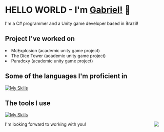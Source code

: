 **<h1> HELLO WORLD - I'm [Gabriel!](https://www.linkedin.com/in/gabriel-lucas-couto-santos-9983592b3/) :metal:</h1>**
<p>I'm a C# programmer and a Unity game developer based in Brazil!</p>

**<h2>Project I've worked on</h2>**
<li>McExplosion (academic unity game project)</li>
<li>The Dice Tower (academic unity game project)</li>
<li>Paradoxy (academic unity game project)</li>

**<h2>Some of the languages I'm proficient in</h2>**
[![My Skills](https://skillicons.dev/icons?i=cs,html,css)](https://skillicons.dev)

**<h2>The tools I use</h2>**
[![My Skills](https://skillicons.dev/icons?i=visualstudio,mysql,unity,vscode,blender)](https://skillicons.dev)

<p>I'm looking forward to working with you!<img align="right" src="https://web.archive.org/web/20090903073236im_/http://geocities.com/whoisceres2/bota.gif" /></p>
